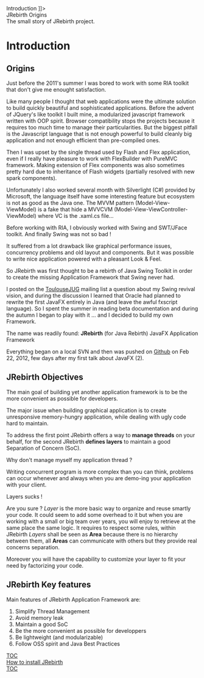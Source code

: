 <head>
<![CDATA[
	<title>Introduction</title>
]]>
</head>

<div id="catcherTitle">JRebirth Origins</div>
<div id="catcherContent">The small story of JRebirth project.</div>

        
Introduction
=========================

## Origins

Just before the 2011's summer I was bored to work with some RIA toolkit that don't give me enought satisfaction.

Like many people I thought that web applications were the ultimate solution to build quickly beautiful and sophisticated applications. Before the advent of JQuery's like toolkit I built mine, a modularized javascript framework written with OOP spirit. Browser compatibility stops the projects because it requires too much time to manage their particularities. But the biggest pitfall is the Javascript language that is not enough powerful to build cleanly big application and not enough efficient than pre-compiled ones.


Then I was upset by the single thread used by Flash and Flex application, even if I really have pleasure to work with FlexBuilder with PureMVC framework.
Making extension of Flex components was also sometimes pretty hard due to inheritance of Flash widgets (partially resolved with new spark components).


Unfortunately I also worked several month with Silverlight (C#) provided by Microsoft, the language itself have some interesting feature but ecosystem is not as good as the Java one. The MVVM pattern (Model-View-ViewModel) is a fake that hide a MVVCVM (Model-View-ViewController-ViewModel) where VC is the .xaml.cs file...
		

Before working with RIA, I obviously worked with Swing and SWT/JFace toolkit. And finally Swing was not so bad !

It suffered from a lot drawback like graphical performance issues, concurrency problems and old layout and components. But it was possible to write nice application powered with a pleasant Look &amp; Feel. 

So JRebirth was first thought to be a rebirth of Java Swing Toolkit in order to create the missing Application Framework that Swing never had.


I posted on the <a href="https://groups.google.com/d/topic/toulouse-jug/d3zZJXPqUhI/discussion">ToulouseJUG</a> mailing list a question about my Swing revival vision, and during the discussion I learned that Oracle had planned to rewrite the first JavaFX entirely in Java (and leave the awful fxscript language). So I spent the summer in reading beta documentation and during the autumn I began to play with it ... and I decided to build my own Framework.



The name was readily found:
<strong>JRebirth</strong> (for Java Rebirth) JavaFX Application Framework


Everything began on a local SVN and then was pushed on <a href="https://github.com/JRebirth/JRebirth">Github</a> on Feb 22, 2012, few days after my first talk about JavaFX (2).
		

## JRebirth Objectives

The main goal of building yet another application framework is to be the more convenient as possible for developers.

The major issue when building graphical application is to create unresponsive memory-hungry application, while dealing with ugly code hard to maintain.
		
To address the first point JRebirth offers a way to <strong>manage threads</strong> on your behalf, for the second JRebirth <strong>defines layers</strong> to maintain a good Separation of Concern (SoC).

		
<span class="question">Why don't manage myself my application thread ?</span>
		

Writing concurrent program is more complex than you can think, problems can occur whenever and always when you are demo-ing your application with your client.
		
		
<span class="question">Layers sucks !</span>

Are you sure ? *Layer* is the more basic way to organize and reuse smartly your code. It could seem to add some overhead to it but when you are working with a small or big team over years, you will enjoy to retrieve at the same place the same logic. It requires to respect some rules, within JRebirth *Layers* shall be seen as **Area** because there is no hierarchy between them, all **Areas** can communicate with others but they provide real concerns separation.

Moreover you will have the capability to customize your layer to fit your need by factorizing your code.
	
	
## JRebirth Key features

Main features of JRebirth Application Framework are:

1. Simplify Thread Management
2. Avoid memory leak
3. Maintain a good SoC 
4. Be the more convenient as possible for developpers
5. Be lightweight (and modularizable)
6. Follow OSS spirit and Java Best Practices
	

<div class="bottomLinks">
	<div class="previousDocPage">
		<a href="Toc.html">TOC</a>
	</div>
	<div class="nextDocPage">
		<a href="Installation.html"> How to install JRebirth</a>
	</div>
	<div class="tocDocPage">
		<a href="Toc.html">TOC</a>
	</div>
</div>
